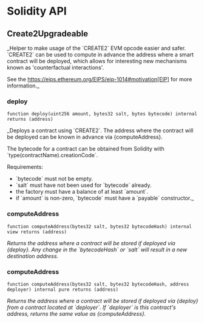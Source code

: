# Solidity API

## Create2Upgradeable

_Helper to make usage of the &#x60;CREATE2&#x60; EVM opcode easier and safer.
&#x60;CREATE2&#x60; can be used to compute in advance the address where a smart
contract will be deployed, which allows for interesting new mechanisms known
as &#x27;counterfactual interactions&#x27;.

See the https://eips.ethereum.org/EIPS/eip-1014#motivation[EIP] for more
information._

### deploy

```solidity
function deploy(uint256 amount, bytes32 salt, bytes bytecode) internal returns (address)
```

_Deploys a contract using &#x60;CREATE2&#x60;. The address where the contract
will be deployed can be known in advance via {computeAddress}.

The bytecode for a contract can be obtained from Solidity with
&#x60;type(contractName).creationCode&#x60;.

Requirements:

- &#x60;bytecode&#x60; must not be empty.
- &#x60;salt&#x60; must have not been used for &#x60;bytecode&#x60; already.
- the factory must have a balance of at least &#x60;amount&#x60;.
- if &#x60;amount&#x60; is non-zero, &#x60;bytecode&#x60; must have a &#x60;payable&#x60; constructor._

### computeAddress

```solidity
function computeAddress(bytes32 salt, bytes32 bytecodeHash) internal view returns (address)
```

_Returns the address where a contract will be stored if deployed via {deploy}. Any change in the
&#x60;bytecodeHash&#x60; or &#x60;salt&#x60; will result in a new destination address._

### computeAddress

```solidity
function computeAddress(bytes32 salt, bytes32 bytecodeHash, address deployer) internal pure returns (address)
```

_Returns the address where a contract will be stored if deployed via {deploy} from a contract located at
&#x60;deployer&#x60;. If &#x60;deployer&#x60; is this contract&#x27;s address, returns the same value as {computeAddress}._

